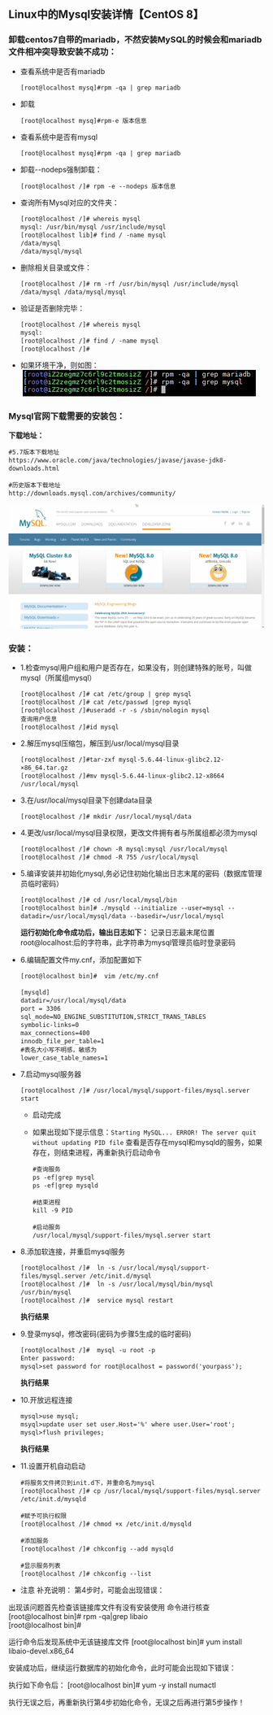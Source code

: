 ## Linux中的Mysql安装详情【CentOS 8】

### 卸载centos7自带的mariadb，不然安装MySQL的时候会和mariadb文件相冲突导致安装不成功：
- 查看系统中是否有mariadb
    ```shell
    [root@localhost mysq]#rpm -qa | grep mariadb
    ```

- 卸载
    ```shell
    [root@localhost mysq]#rpm-e 版本信息
    ```

- 查看系统中是否有mysql
    ```shell
    [root@localhost mysq]#rpm -qa | grep mariadb
    ```

- 卸载--nodeps强制卸载：
    ```shell
    [root@localhost /]# rpm -e --nodeps 版本信息
    ```

- 查询所有Mysql对应的文件夹：
    ```shell
    [root@localhost /]# whereis mysql
    mysql: /usr/bin/mysql /usr/include/mysql
    [root@localhost lib]# find / -name mysql
    /data/mysql
    /data/mysql/mysql
    ```

- 删除相关目录或文件：
    ```shell
    [root@localhost /]# rm -rf /usr/bin/mysql /usr/include/mysql /data/mysql /data/mysql/mysql
    ```

- 验证是否删除完毕：
    ```shell
    [root@localhost /]# whereis mysql
    mysql:
    [root@localhost /]# find / -name mysql
    [root@localhost /]# 
    ```

- 如果环境干净，则如图：
![mysql-1601451990.jpg](../resource/linux/mysql-1601451990.jpg)

### Mysql官网下载需要的安装包：
**下载地址：**
```shell 
#5.7版本下载地址
https://www.oracle.com/java/technologies/javase/javase-jdk8-downloads.html

#历史版本下载地址
http://downloads.mysql.com/archives/community/
```
![mysql-1601451990.jpg](../resource/linux/mysql-2020090003.gif)

### 安装：
- 1.检查mysql用户组和用户是否存在，如果没有，则创建特殊的账号，叫做mysql（所属组mysql）
    ```shell
    [root@localhost /]# cat /etc/group | grep mysql
    [root@localhost /]# cat /etc/passwd |grep mysql
    [root@localhost /]#useradd -r -s /sbin/nologin mysql
    查询用户信息
    [root@localhost /]#id mysql 
    ```

- 2.解压mysql压缩包，解压到/usr/local/mysql目录
    ```shell
    [root@localhost /]#tar-zxf mysql-5.6.44-linux-glibc2.12-×86_64.tar.gz
    [root@localhost /]#mv mysql-5.6.44-linux-glibc2.12-x8664 /usr/local/mysql
    ```

- 3.在/usr/local/mysql目录下创建data目录
    ```shell
    [root@localhost /]# mkdir /usr/local/mysql/data
    ```

- 4.更改/usr/local/mysql目录权限，更改文件拥有者与所属组都必须为mysql
    ```shell
    [root@localhost /]# chown -R mysql:mysql /usr/local/mysql
    [root@localhost /]# chmod -R 755 /usr/local/mysql
    ```

- 5.编译安装并初始化mysql,务必记住初始化输出日志末尾的密码（数据库管理员临时密码）
    ```shell
    [root@localhost /]# cd /usr/local/mysql/bin
    [root@localhost bin]# ./mysqld --initialize --user=mysql --datadir=/usr/local/mysql/data --basedir=/usr/local/mysql
    ```
    **运行初始化命令成功后，输出日志如下：**
    记录日志最末尾位置root@localhost:后的字符串，此字符串为mysql管理员临时登录密码
    
- 6.编辑配置文件my.cnf，添加配置如下
    ```shell
    [root@localhost bin]#  vim /etc/my.cnf
    
    [mysqld]
    datadir=/usr/local/mysql/data
    port = 3306
    sql_mode=NO_ENGINE_SUBSTITUTION,STRICT_TRANS_TABLES
    symbolic-links=0
    max_connections=400
    innodb_file_per_table=1
    #表名大小写不明感，敏感为
    lower_case_table_names=1
    ```

- 7.启动mysql服务器
    ```shell
    [root@localhost /]# /usr/local/mysql/support-files/mysql.server start
    ```
    - 启动完成

    - 如果出现如下提示信息：`Starting MySQL... ERROR! The server quit without updating PID file`
      查看是否存在mysql和mysqld的服务，如果存在，则结束进程，再重新执行启动命令
      ```shell
      #查询服务
      ps -ef|grep mysql
      ps -ef|grep mysqld
      
      #结束进程
      kill -9 PID
      
      #启动服务
      /usr/local/mysql/support-files/mysql.server start
      ```

- 8.添加软连接，并重启mysql服务
    ```shell
    [root@localhost /]#  ln -s /usr/local/mysql/support-files/mysql.server /etc/init.d/mysql 
    [root@localhost /]#  ln -s /usr/local/mysql/bin/mysql /usr/bin/mysql
    [root@localhost /]#  service mysql restart
    ```
    **执行结果**

- 9.登录mysql，修改密码(密码为步骤5生成的临时密码)
    ```shell
    [root@localhost /]#  mysql -u root -p
    Enter password:
    mysql>set password for root@localhost = password('yourpass');
    ```
    **执行结果**

- 10.开放远程连接
    ```shell
    mysql>use mysql;
    msyql>update user set user.Host='%' where user.User='root';
    mysql>flush privileges;
    ```
    **执行结果**

- 11.设置开机自动启动
    ```shell
    #将服务文件拷贝到init.d下，并重命名为mysql
    [root@localhost /]# cp /usr/local/mysql/support-files/mysql.server /etc/init.d/mysqld
    
    #赋予可执行权限
    [root@localhost /]# chmod +x /etc/init.d/mysqld
    
    #添加服务
    [root@localhost /]# chkconfig --add mysqld
    
    #显示服务列表
    [root@localhost /]# chkconfig --list
    ```


- 注意
补充说明：
第4步时，可能会出现错误：

出现该问题首先检查该链接库文件有没有安装使用 命令进行核查
[root@localhost bin]# rpm -qa|grep libaio   
[root@localhost bin]# 

运行命令后发现系统中无该链接库文件
[root@localhost bin]#  yum install  libaio-devel.x86_64

安装成功后，继续运行数据库的初始化命令，此时可能会出现如下错误：

执行如下命令后：
[root@localhost bin]#  yum -y install numactl

执行无误之后，再重新执行第4步初始化命令，无误之后再进行第5步操作！
